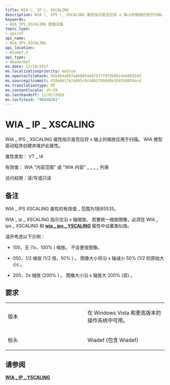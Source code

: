 ```yaml
---
title: WIA \_ IP \_ XSCALING
description: WIA \_ IPS \_ XSCALING 属性指示是否应将 x 轴上的缩放应用于扫描。 WIA 微型驱动程序创建并维护此属性。
keywords:
- WIA_IPS_XSCALING 图像设备
topic_type:
- apiref
api_name:
- WIA_IPS_XSCALING
api_location:
- Wiadef.h
api_type:
- HeaderDef
ms.date: 11/28/2017
ms.localizationpriority: medium
ms.openlocfilehash: 95e4b4a907aeb8054ddf5f7797db0b14e6889243
ms.sourcegitcommit: 418e6617e2a695c9cb4b37b5b60e264760858acd
ms.translationtype: MT
ms.contentlocale: zh-CN
ms.lasthandoff: 12/07/2020
ms.locfileid: "96838281"
---
```

# <a name="wia_ips_xscaling"></a>WIA \_ IP \_ XSCALING


WIA \_ IPS \_ XSCALING 属性指示是否应将 x 轴上的缩放应用于扫描。 WIA 微型驱动程序创建并维护此属性。

属性类型： VT \_ I4

有效值： WIA "内容范围" 或 "WIA 内容" \_ \_ \_ \_ 列表

访问权限：读/写或只读

<a name="remarks"></a>备注
-------

WIA \_ IPS XSCALING 属性的有效值 \_ 范围为1到65535。

WIA \_ ip \_ XSCALING 指示仅沿 x 轴缩放。 若要统一缩放图像，必须在 WIA \_ ips \_ XSCALING 和 [**wia \_ ips \_ YSCALING**](wia-ips-yscaling.md) 属性中设置类似值。

请开考虑以下示例：

-   100，无 (1x，100% ) 缩放。 不会更改图像。

-   050，1/2 缩放 (1/2 倍，50% ) 。 图像大小将沿 x 轴减小 50% (1/2 的原始大小) 。

-   200，2x 缩放 (200% ) 。 图像大小沿 x 轴放大 200% (双) 。

<a name="requirements"></a>要求
------------

<table>
<colgroup>
<col width="50%" />
<col width="50%" />
</colgroup>
<tbody>
<tr class="odd">
<td><p>版本</p></td>
<td><p>在 Windows Vista 和更高版本的操作系统中可用。</p></td>
</tr>
<tr class="even">
<td><p>标头</p></td>
<td>Wiadef (包含 Wiadef) </td>
</tr>
</tbody>
</table>

## <a name="see-also"></a>请参阅


[**WIA \_ IP \_ YSCALING**](wia-ips-yscaling.md)

 

 






